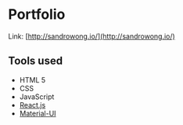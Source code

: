 # Portfolio

Link: [http://sandrowong.io/](http://sandrowong.io/)

## Tools used

* HTML 5
* CSS
* JavaScript
* [React.js](https://reactjs.org/)
* [Material-UI](http://www.material-ui.com)